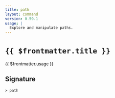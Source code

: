 ```yaml
---
title: path
layout: command
version: 0.59.1
usage: |
  Explore and manipulate paths.
---
```


# `{{ $frontmatter.title }}`

<div style='white-space: pre-wrap;'>{{ $frontmatter.usage }}</div>

## Signature

```> path ```
